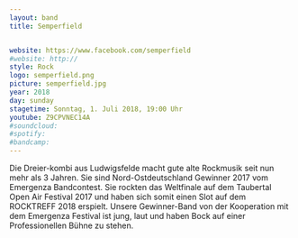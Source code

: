 ```yaml
---
layout: band
title: Semperfield


website: https://www.facebook.com/semperfield
#website: http://
style: Rock
logo: semperfield.png
picture: semperfield.jpg
year: 2018
day: sunday
stagetime: Sonntag, 1. Juli 2018, 19:00 Uhr
youtube: Z9CPVNEC14A
#soundcloud:
#spotify:
#bandcamp:
---
```

Die Dreier-kombi aus Ludwigsfelde macht gute alte Rockmusik seit nun mehr als 3 Jahren. Sie sind Nord-Ostdeutschland Gewinner 2017 vom Emergenza Bandcontest. Sie rockten das Weltfinale auf dem Taubertal Open Air Festival 2017 und haben sich somit einen Slot auf dem ROCKTREFF 2018 erspielt. Unsere Gewinner-Band von der Kooperation mit dem Emergenza Festival ist jung, laut und haben Bock auf einer Professionellen Bühne zu stehen.
